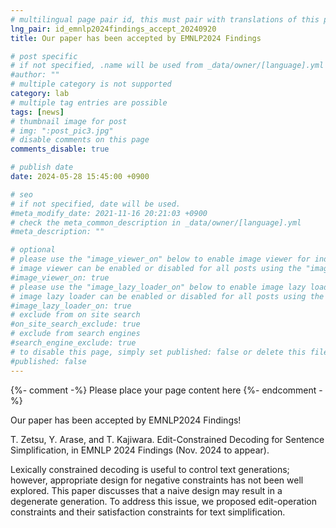 ```yaml
---
# multilingual page pair id, this must pair with translations of this page. (This name must be unique)
lng_pair: id_emnlp2024findings_accept_20240920
title: Our paper has been accepted by EMNLP2024 Findings

# post specific
# if not specified, .name will be used from _data/owner/[language].yml
#author: ""
# multiple category is not supported
category: lab
# multiple tag entries are possible
tags: [news]
# thumbnail image for post
# img: ":post_pic3.jpg"
# disable comments on this page
comments_disable: true

# publish date
date: 2024-05-28 15:45:00 +0900

# seo
# if not specified, date will be used.
#meta_modify_date: 2021-11-16 20:21:03 +0900
# check the meta_common_description in _data/owner/[language].yml
#meta_description: ""

# optional
# please use the "image_viewer_on" below to enable image viewer for individual pages or posts (_posts/ or [language]/_posts folders).
# image viewer can be enabled or disabled for all posts using the "image_viewer_posts: true" setting in _data/conf/main.yml.
#image_viewer_on: true
# please use the "image_lazy_loader_on" below to enable image lazy loader for individual pages or posts (_posts/ or [language]/_posts folders).
# image lazy loader can be enabled or disabled for all posts using the "image_lazy_loader_posts: true" setting in _data/conf/main.yml.
#image_lazy_loader_on: true
# exclude from on site search
#on_site_search_exclude: true
# exclude from search engines
#search_engine_exclude: true
# to disable this page, simply set published: false or delete this file
#published: false
---
```


{%- comment -%} Please place your page content here {%- endcomment -%}

Our paper has been accepted by EMNLP2024 Findings! 

T. Zetsu, Y. Arase, and T. Kajiwara. Edit-Constrained Decoding for Sentence Simplification, in EMNLP 2024 Findings (Nov. 2024 to appear).

Lexically constrained decoding is useful to control text generations; however, appropriate design for negative constraints has not been well explored. This paper discusses that a naive design may result in a degenerate generation. To address this issue, we proposed edit-operation constraints and their satisfaction constraints for text simplification.